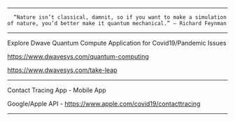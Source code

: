 ----------------

      “Nature isn’t classical, damnit, so if you want to make a simulation of nature, you’d better make it quantum mechanical.” — Richard Feynman

--------------
Explore Dwave Quantum Compute Application for Covid19/Pandemic Issues
 
https://www.dwavesys.com/quantum-computing

https://www.dwavesys.com/take-leap
 
 -----------------
Contact Tracing App - Mobile App
 
Google/Apple API - https://www.apple.com/covid19/contacttracing
 
 ---------------
